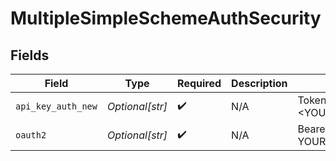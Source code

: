 # MultipleSimpleSchemeAuthSecurity


## Fields

| Field                    | Type                     | Required                 | Description              | Example                  |
| ------------------------ | ------------------------ | ------------------------ | ------------------------ | ------------------------ |
| `api_key_auth_new`       | *Optional[str]*          | :heavy_check_mark:       | N/A                      | Token <YOUR_API_KEY>     |
| `oauth2`                 | *Optional[str]*          | :heavy_check_mark:       | N/A                      | Bearer YOUR_OAUTH2_TOKEN |